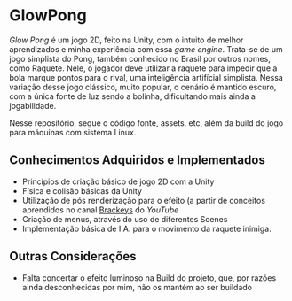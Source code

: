 # GlowPong

*Glow Pong* é um jogo 2D, feito na Unity, com o intuito de melhor aprendizados e minha experiência com essa *game engine*. Trata-se de um jogo simplista do Pong, também conhecido no Brasil por outros nomes, como Raquete. Nele, o jogador deve utilizar a raquete para impedir que a bola marque pontos para o rival, uma inteligência artifícial simplista. Nessa variação desse jogo clássico, muito popular, o cenário é mantido escuro, com a única fonte de luz sendo a bolinha, dificultando mais ainda a jogabilidade.

Nesse repositório, segue o código fonte, assets, etc, além da build do jogo para máquinas com sistema Linux.

## Conhecimentos Adquiridos e Implementados
- Princípios de criação básico de jogo 2D com a Unity
- Física e colisão básicas da Unity
- Utilização de pós renderização para o efeito (a partir de conceitos aprendidos no canal [Brackeys](https://www.youtube.com/user/Brackeys) do *YouTube*
- Criação de menus, através do uso de diferentes Scenes
- Implementação básica de I.A. para o movimento da raquete inimiga.

## Outras Considerações
- Falta concertar o efeito luminoso na Build do projeto, que, por razões ainda desconhecidas por mim, não os mantém ao ser buildado

